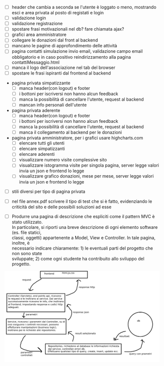 - [ ] header che cambia a seconda se l'utente è loggato o meno, mostrando esci e area privata al posto di registati e login
- [ ] validazione login
- [ ] validazione registrazione
- [ ] spostare frasi motivazionali nel db? fare chiamata ajax?
- [ ] grafici area amministratore
- [ ] collegare le donazioni dal front al backend
- [ ] mancano le pagine di approfondimento delle attività
- [ ] pagina contatti simulazione invio email, validazione campo email obbligatorio e in caso positivo reindirizzamento alla pagina contattiMessaggio.html
- [ ] manca il logo dell'associazione nel tab del browser
- [ ] spostare le frasi ispiranti dal frontend al backend
- pagina privata simpatizzante
    - [ ] manca header(con logout) e footer
    - [ ] i bottoni per iscriversi non hanno alcun feedback
    - [ ] manca la possibilità di cancellare l'utente, request al backend
    - [ ] mancan info personali dell'utente
- pagina privata aderente
    - [ ] manca header(con logout) e footer
    - [ ] i bottoni per iscriversi non hanno alcun feedback
    - [ ] manca la possibilità di cancellare l'utente, request al backend
    - [ ] manca il collegamento al backend per le donazioni
- pagina privata amministratore, per i grafici usare highcharts.com
    - [ ] elencare tutti gli utenti
    - [ ] elencare simpatizzanti
    - [ ] elencare aderenti
    - [ ] visualizzare numero visite complessive sito
    - [ ] visualizzare istogramma visite per singola pagina, server legge valori invia un json e frontend lo legge
    - [ ] visualizzare grafico donazioni, mese per mese,  server legge valori invia un json e frontend lo legge
- [ ] stili diversi per tipo di pagina privata
- [ ] nel file annex.pdf scrivere il tipo di test che si è fatto, evidenziando le criticità del sito e delle possibili soluzioni ad esse
- [ ] Produrre una pagina di descrizione che espliciti come il pattern MVC è stato utilizzato.  
  In particolare, si riporti una breve descrizione di ogni elemento software (es. file statici,  
  classi, oggetti) appartenente a Model, View e Controller. In tale pagina, inoltre, è  
  necessario indicare chiaramente: 1) le eventuali parti del progetto che non sono state  
  sviluppate; 2) come ogni studente ha contribuito allo sviluppo del progetto.



![schema mvc](https://github.com/Manuelueluel/TUM4WORLD/blob/main/schema%20mvc.png)



